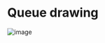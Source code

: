 # Queue drawing
![image](https://github.com/user-attachments/assets/fc8c7ee6-4602-46b5-9d1d-f43f854d3f59)
